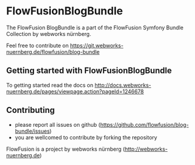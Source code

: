 # FlowFusionBlogBundle

The FlowFusion BlogBundle is a part of the FlowFusion Symfony Bundle Collection by webworks nürnberg.

Feel free to contribute on https://git.webworks-nuernberg.de/flowfusion/blog-bundle

## Getting started with FlowFusionBlogBundle

To getting started read the docs on http://docs.webworks-nuernberg.de/pages/viewpage.action?pageId=1246678

## Contributing
* please report all issues on github (https://github.com/flowfusion/blog-bundle/issues)
* you are wellcomed to contribute by forking the repository

FlowFusion is a project by webworks nürnberg (http://webworks-nuernberg.de)
